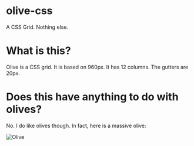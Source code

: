 # olive-css
A CSS Grid. Nothing else.

# What is this?

Olive is a CSS grid. It is based on 960px. It has 12 columns. The gutters are 20px.

# Does this have anything to do with olives?
No. I do like olives though. In fact, here is a massive olive:


![Olive](http://res.freestockphotos.biz/pictures/10/10663-illustration-of-a-green-olive-isolated-on-a-white-background-pv.png)
